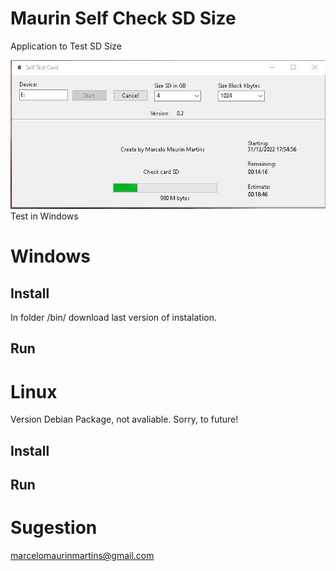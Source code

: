# Maurin Self Check SD Size
Application to Test SD Size

<img src="https://github.com/marcelomaurin/MTestSD/blob/main/imgs/Main.JPG">
Test in Windows 



# Windows

## Install 
In folder /bin/ download last version of instalation.

## Run 


# Linux
Version Debian Package, not avaliable. Sorry, to future!

## Install 

## Run 

# Sugestion 
marcelomaurinmartins@gmail.com

